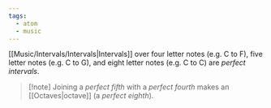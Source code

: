 ```yaml
---
tags:
  - atom
  - music
---
```

[[Music/Intervals/Intervals|Intervals]] over four letter notes (e.g. $\text{C}$ to $\text{F}$), five letter notes (e.g. $\text{C}$ to $\text{G}$), and eight letter notes (e.g. $\text{C}$ to $\text{C}$) are *perfect intervals*.

> [!note] Joining a *perfect fifth* with a *perfect fourth* makes an [[Octaves|octave]] (a *perfect eighth*). 
